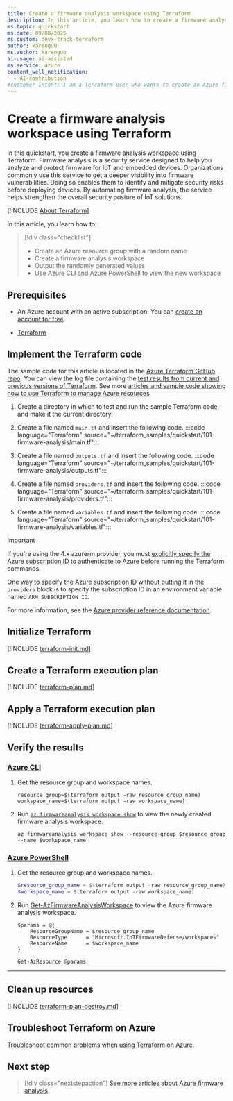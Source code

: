 ```yaml
---
title: Create a firmware analysis workspace using Terraform
description: In this article, you learn how to create a firmware analysis workspace using Terraform.
ms.topic: quickstart
ms.date: 09/08/2025
ms.custom: devx-track-terraform
author: karengu0
ms.author: karenguo
ai-usage: ai-assisted
ms.service: azure
content_well_notification: 
  - AI-contribution
#customer intent: I am a Terraform user who wants to create an Azure firmware analysis workspace
---
```


# Create a firmware analysis workspace using Terraform

In this quickstart, you create a firmware analysis workspace using Terraform. Firmware analysis is a security service designed to help you analyze and protect firmware for IoT and embedded devices. Organizations commonly use this service to get a deeper visibility into firmware vulnerabilities. Doing so enables them to identify and mitigate security risks before deploying devices. By automating firmware analysis, the service helps strengthen the overall security posture of IoT solutions.

[!INCLUDE [About Terraform](~/azure-dev-docs-pr/articles/terraform/includes/abstract.md)]

In this article, you learn how to:

> [!div class="checklist"]
> * Create an Azure resource group with a random name  
> * Create a firmware analysis workspace  
> * Output the randomly generated values
> * Use Azure CLI and Azure PowerShell to view the new workspace

## Prerequisites

- An Azure account with an active subscription. You can [create an account for free](https://azure.microsoft.com/free/?WT.mc_id=A261C142F).

- [Terraform](/azure/developer/terraform/quickstart-configure)

## Implement the Terraform code

The sample code for this article is located in the [Azure Terraform GitHub repo](https://github.com/Azure/terraform/tree/master/quickstart/101-firmware-analysis). You can view the log file containing the [test results from current and previous versions of Terraform](https://github.com/Azure/terraform/tree/master/quickstart/101-firmware-analysis/TestRecord.md). See more [articles and sample code showing how to use Terraform to manage Azure resources](/azure/terraform)

1. Create a directory in which to test and run the sample Terraform code, and make it the current directory.

1. Create a file named `main.tf` and insert the following code.
    :::code language="Terraform" source="~/terraform_samples/quickstart/101-firmware-analysis/main.tf":::

1. Create a file named `outputs.tf` and insert the following code.
    :::code language="Terraform" source="~/terraform_samples/quickstart/101-firmware-analysis/outputs.tf":::

1. Create a file named `providers.tf` and insert the following code.
    :::code language="Terraform" source="~/terraform_samples/quickstart/101-firmware-analysis/providers.tf":::

1. Create a file named `variables.tf` and insert the following code.
    :::code language="Terraform" source="~/terraform_samples/quickstart/101-firmware-analysis/variables.tf":::

> [!IMPORTANT]
> If you're using the 4.x azurerm provider, you must [explicitly specify the Azure subscription ID](https://registry.terraform.io/providers/hashicorp/azurerm/latest/docs/guides/4.0-upgrade-guide#specifying-subscription-id-is-now-mandatory) to authenticate to Azure before running the Terraform commands.
>
> One way to specify the Azure subscription ID without putting it in the `providers` block is to specify the subscription ID in an environment variable named `ARM_SUBSCRIPTION_ID`.
>
> For more information, see the [Azure provider reference documentation](https://registry.terraform.io/providers/hashicorp/azurerm/latest/docs#argument-reference).

## Initialize Terraform

[!INCLUDE [terraform-init.md](~/azure-dev-docs-pr/articles/terraform/includes/terraform-init.md)]

## Create a Terraform execution plan

[!INCLUDE [terraform-plan.md](~/azure-dev-docs-pr/articles/terraform/includes/terraform-plan.md)]

## Apply a Terraform execution plan

[!INCLUDE [terraform-apply-plan.md](~/azure-dev-docs-pr/articles/terraform/includes/terraform-apply-plan.md)]

## Verify the results

### [Azure CLI](#tab/azure-cli)

1. Get the resource group and workspace names.

    ```console
    resource_group=$(terraform output -raw resource_group_name)
    workspace_name=$(terraform output -raw workspace_name)
    ```

1. Run [`az firmwareanalysis workspace show`](/cli/azure/firmwareanalysis/workspace?#az-firmwareanalysis-workspace-show) to view the newly created firmware analysis workspace.

    ```azurecli
    az firmwareanalysis workspace show --resource-group $resource_group --name $workspace_name
    ```

### [Azure PowerShell](#tab/azure-powershell)

1. Get the resource group and workspace names.

    ```powershell
    $resource_group_name = $(terraform output -raw resource_group_name)
    $workspace_name = $(terraform output -raw workspace_name)
    ```

1. Run [Get-AzFirmwareAnalysisWorkspace](/powershell/module/az.firmwareanalysis/get-azfirmwareanalysisworkspace) to view the Azure firmware analysis workspace.

    ```azurepowershell
    $params = @{
        ResourceGroupName = $resource_group_name
        ResourceType      = "Microsoft.IoTFirmwareDefense/workspaces"
        ResourceName      = $workspace_name
    }

    Get-AzResource @params
    ```

---

## Clean up resources

[!INCLUDE [terraform-plan-destroy.md](~/azure-dev-docs-pr/articles/terraform/includes/terraform-plan-destroy.md)]

## Troubleshoot Terraform on Azure

[Troubleshoot common problems when using Terraform on Azure](/azure/developer/terraform/troubleshoot).

## Next step

> [!div class="nextstepaction"]
> [See more articles about Azure firmware analysis](/search/?terms=Azure%20iot%20firmware%20analysis%20and%20terraform)
